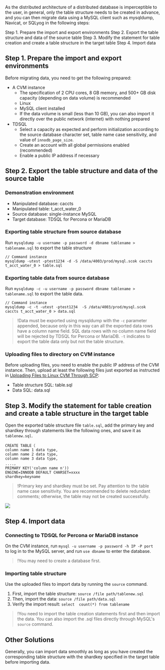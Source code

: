 As the distributed architecture of a distributed database is imperceptible to the user, in general, only the table structure needs to be created in advance, and you can then migrate data using a MySQL client such as mysqldump, Navicat, or SQLyog in the following steps:

Step 1. Prepare the import and export environments
Step 2. Export the table structure and data of the source table
Step 3. Modify the statement for table creation and create a table structure in the target table
Step 4. Import data

## Step 1. Prepare the import and export environments
Before migrating data, you need to get the following prepared:
- A CVM instance
	- The specification of 2 CPU cores, 8 GB memory, and 500+ GB disk capacity (depending on data volume) is recommended
	- Linux
	- MySQL client installed
	- If the data volume is small (less than 10 GB), you can also import it directly over the public network (internet) with nothing prepared
- TDSQL
	- Select a capacity as expected and perform initialization according to the source database character set, table name case sensitivity, and value of `innodb_page_size`.
	- Create an account with all global permissions enabled (recommended)
	- Enable a public IP address if necessary

## Step 2. Export the table structure and data of the source table
### Demonstration environment
- Manipulated database: caccts
- Manipulated table: t_acct_water_0
- Source database: single-instance MySQL
- Target database: TDSQL for Percona or MariaDB

### Exporting table structure from source database
Run `mysqldump -u username -p password -d dbname tablename > tablename.sql` to export the table structure
```
// Command instance
mysqldump -utest -ptest1234 -d -S /data/4003/prod/mysql.scok caccts t_acct_water_0 > table.sql
```

### Exporting table data from source database
Run `mysqldump -c -u username -p password dbname tablename > tablename.sql` to export the table data.
```
// Command instance
mysqldump -c -t -utest -ptest1234  -S /data/4003/prod/mysql.scok caccts t_acct_water_0 > data.sql
```
>!Data must be exported using mysqldump with the `-c` parameter appended, because only in this way can all the exported data rows have a column name field. SQL data rows with no column name field will be rejected by TDSQL for Percona or MariaDB. `-t` indicates to export the table data only but not the table structure.

### Uploading files to directory on CVM instance
Before uploading files, you need to enable the public IP address of the CVM instance. Then, upload at least the following files just exported as instructed in [Uploading Files to Linux CVM Through SCP](https://intl.cloud.tencent.com/document/product/213/2133):
- Table structure SQL: table.sql
- Data SQL: data.sql

## Step 3. Modify the statement for table creation and create a table structure in the target table
Open the exported table structure file `table.sql`, add the primary key and shardkey through statements like the following ones, and save it as `tablenew.sql`.
```
CREATE TABLE（
column name 1 data type,
column name 2 data type,
column name 3 data type,
....，
PRIMARY KEY('column name n'))
ENGINE=INNODB DEFAULT CHARSET=xxxx 
shardkey=keyname
```
>!Primary key and shardkey must be set. Pay attention to the table name case sensitivity. You are recommended to delete redundant comments; otherwise, the table may not be created successfully.
>
![](https://mc.qcloudimg.com/static/img/1cd921ececbacf81226a69a0eb5b919a/image.png)

## Step 4. Import data
### Connecting to TDSQL for Percona or MariaDB instance
On the CVM instance, run `mysql -u username -p password -h IP -P port ` to log in to the MySQL server, and run `use dbname` to enter the database.
>!You may need to create a database first.

### Importing table structure
Use the uploaded files to import data by running the `source` command.
1. First, import the table structure: `source /file path/tablenew.sql`
2. Then, import the data: `source /file path/data.sql`
3. Verify the import result: `select  count(*) from tablename`

>!You need to import the table creation statements first and then import the data. You can also import the .sql files directly through MySQL's `source` command.

## Other Solutions
Generally, you can import data smoothly as long as you have created the corresponding table structure with the shardkey specified in the target table before importing data.
